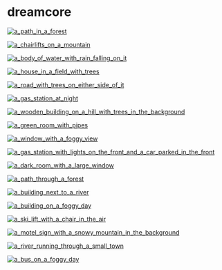 # dreamcore

<a href="a_path_in_a_forest.jpg"><img alt="a_path_in_a_forest" src="a_path_in_a_forest.jpg"></a>

<a href="a_chairlifts_on_a_mountain.jpg"><img alt="a_chairlifts_on_a_mountain" src="a_chairlifts_on_a_mountain.jpg"></a>

<a href="a_body_of_water_with_rain_falling_on_it.jpg"><img alt="a_body_of_water_with_rain_falling_on_it" src="a_body_of_water_with_rain_falling_on_it.jpg"></a>

<a href="a_house_in_a_field_with_trees.jpg"><img alt="a_house_in_a_field_with_trees" src="a_house_in_a_field_with_trees.jpg"></a>

<a href="a_road_with_trees_on_either_side_of_it.jpg"><img alt="a_road_with_trees_on_either_side_of_it" src="a_road_with_trees_on_either_side_of_it.jpg"></a>

<a href="a_gas_station_at_night.jpg"><img alt="a_gas_station_at_night" src="a_gas_station_at_night.jpg"></a>

<a href="a_wooden_building_on_a_hill_with_trees_in_the_background.jpg"><img alt="a_wooden_building_on_a_hill_with_trees_in_the_background" src="a_wooden_building_on_a_hill_with_trees_in_the_background.jpg"></a>

<a href="a_green_room_with_pipes.jpg"><img alt="a_green_room_with_pipes" src="a_green_room_with_pipes.jpg"></a>

<a href="a_window_with_a_foggy_view.jpg"><img alt="a_window_with_a_foggy_view" src="a_window_with_a_foggy_view.jpg"></a>

<a href="a_gas_station_with_lights_on_the_front_and_a_car_parked_in_the_front.jpg"><img alt="a_gas_station_with_lights_on_the_front_and_a_car_parked_in_the_front" src="a_gas_station_with_lights_on_the_front_and_a_car_parked_in_the_front.jpg"></a>

<a href="a_dark_room_with_a_large_window.jpg"><img alt="a_dark_room_with_a_large_window" src="a_dark_room_with_a_large_window.jpg"></a>

<a href="a_path_through_a_forest.jpg"><img alt="a_path_through_a_forest" src="a_path_through_a_forest.jpg"></a>

<a href="a_building_next_to_a_river.jpg"><img alt="a_building_next_to_a_river" src="a_building_next_to_a_river.jpg"></a>

<a href="a_building_on_a_foggy_day.jpg"><img alt="a_building_on_a_foggy_day" src="a_building_on_a_foggy_day.jpg"></a>

<a href="a_ski_lift_with_a_chair_in_the_air.jpg"><img alt="a_ski_lift_with_a_chair_in_the_air" src="a_ski_lift_with_a_chair_in_the_air.jpg"></a>

<a href="a_motel_sign_with_a_snowy_mountain_in_the_background.jpg"><img alt="a_motel_sign_with_a_snowy_mountain_in_the_background" src="a_motel_sign_with_a_snowy_mountain_in_the_background.jpg"></a>

<a href="a_river_running_through_a_small_town.jpg"><img alt="a_river_running_through_a_small_town" src="a_river_running_through_a_small_town.jpg"></a>

<a href="a_bus_on_a_foggy_day.jpg"><img alt="a_bus_on_a_foggy_day" src="a_bus_on_a_foggy_day.jpg"></a>

